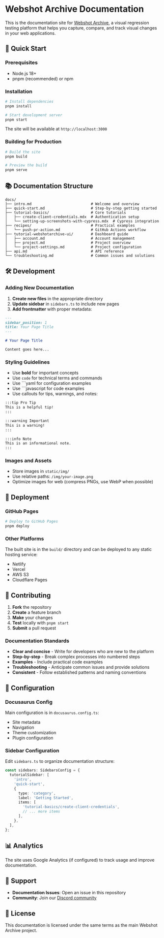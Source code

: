 # Webshot Archive Documentation

This is the documentation site for [Webshot Archive](https://www.webshotarchive.com), a visual regression testing platform that helps you capture, compare, and track visual changes in your web applications.

## 🚀 Quick Start

### Prerequisites

- Node.js 18+
- pnpm (recommended) or npm

### Installation

```bash
# Install dependencies
pnpm install

# Start development server
pnpm start
```

The site will be available at `http://localhost:3000`

### Building for Production

```bash
# Build the site
pnpm build

# Preview the build
pnpm serve
```

## 📚 Documentation Structure

```
docs/
├── intro.md                           # Welcome and overview
├── quick-start.md                     # Step-by-step getting started
├── tutorial-basics/                   # Core tutorials
│   ├── create-client-credentials.mdx  # Authentication setup
│   └── setting-up-screenshots-with-cypress.mdx  # Cypress integration
├── recipes/                           # Practical examples
│   └── push-pr-action.md              # GitHub Actions workflow
├── tutorial-webshotarchive-ui/        # Dashboard guide
│   ├── account.md                     # Account management
│   ├── project.md                     # Project overview
│   └── project-settings.md            # Project configuration
├── api.md                             # API reference
└── troubleshooting.md                 # Common issues and solutions
```

## 🛠 Development

### Adding New Documentation

1. **Create new files** in the appropriate directory
2. **Update sidebar** in `sidebars.ts` to include new pages
3. **Add frontmatter** with proper metadata:

```markdown
---
sidebar_position: 1
title: Your Page Title
---

# Your Page Title

Content goes here...
```

### Styling Guidelines

- Use **bold** for important concepts
- Use `code` for technical terms and commands
- Use ```yaml for configuration examples
- Use ```javascript for code examples
- Use callouts for tips, warnings, and notes:

```markdown
:::tip Pro Tip
This is a helpful tip!
:::

:::warning Important
This is a warning!
:::

:::info Note
This is an informational note.
:::
```

### Images and Assets

- Store images in `static/img/`
- Use relative paths: `/img/your-image.png`
- Optimize images for web (compress PNGs, use WebP when possible)

## 🚀 Deployment

### GitHub Pages

```bash
# Deploy to GitHub Pages
pnpm deploy
```

### Other Platforms

The built site is in the `build/` directory and can be deployed to any static hosting service:

- Netlify
- Vercel
- AWS S3
- Cloudflare Pages

## 📝 Contributing

1. **Fork** the repository
2. **Create** a feature branch
3. **Make** your changes
4. **Test** locally with `pnpm start`
5. **Submit** a pull request

### Documentation Standards

- **Clear and concise** - Write for developers who are new to the platform
- **Step-by-step** - Break complex processes into numbered steps
- **Examples** - Include practical code examples
- **Troubleshooting** - Anticipate common issues and provide solutions
- **Consistent** - Follow established patterns and naming conventions

## 🔧 Configuration

### Docusaurus Config

Main configuration is in `docusaurus.config.ts`:

- Site metadata
- Navigation
- Theme customization
- Plugin configuration

### Sidebar Configuration

Edit `sidebars.ts` to organize documentation structure:

```typescript
const sidebars: SidebarsConfig = {
  tutorialSidebar: [
    'intro',
    'quick-start',
    {
      type: 'category',
      label: 'Getting Started',
      items: [
        'tutorial-basics/create-client-credentials',
        // ... more items
      ],
    },
  ],
};
```

## 📊 Analytics

The site uses Google Analytics (if configured) to track usage and improve documentation.

## 🤝 Support

- **Documentation Issues**: Open an issue in this repository
- **Community**: Join our [Discord community](https://discord.gg/qx5fkzBV)

## 📄 License

This documentation is licensed under the same terms as the main Webshot Archive project.
